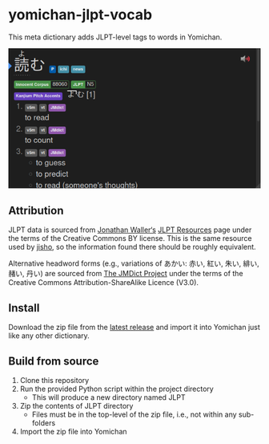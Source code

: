 # yomichan-jlpt-vocab
This meta dictionary adds JLPT-level tags to words in Yomichan.

![N5 tag on the word 読む](example.png)

## Attribution

JLPT data is sourced from [Jonathan
Waller‘s](http://www.tanos.co.uk/contact/) [JLPT
Resources](http://www.tanos.co.uk/jlpt/) page under the terms of
the Creative Commons BY license. This is the same resource used
by [jisho](https://jisho.org/), so the information found there
should be roughly equivalent.

Alternative headword forms (e.g., variations of あかい: 赤い, 紅い, 
朱い, 緋い, 赭い, 丹い) are sourced from [The JMDict
Project](https://www.edrdg.org/jmdict/j_jmdict.html) under the
terms of the Creative Commons Attribution-ShareAlike
Licence (V3.0).

## Install

Download the zip file from the [latest
release](https://github.com/stephenmk/yomichan-jlpt-vocab/releases/latest)
and import it into Yomichan just like any other dictionary.

## Build from source

1. Clone this repository
2. Run the provided Python script within the project directory
    - This will produce a new directory named JLPT
3. Zip the contents of JLPT directory
    - Files must be in the top-level of the zip file, i.e., not
      within any sub-folders
4. Import the zip file into Yomichan
